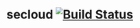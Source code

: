 # secloud [![Build Status](https://travis-ci.org/choffmeister/secloud.svg?branch=develop)](https://travis-ci.org/choffmeister/secloud)
